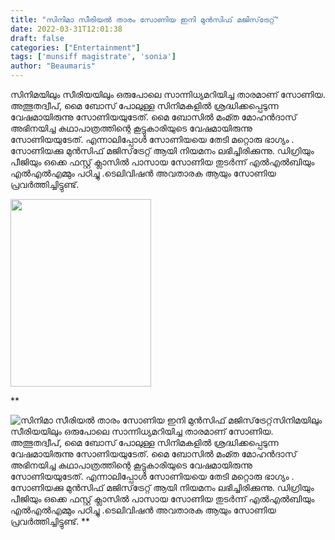 ```yaml
---
title: "സിനിമാ സീരിയൽ താരം സോണിയ ഇനി മുൻസിഫ് മജിസ്‌ട്രേറ്റ്"
date: 2022-03-31T12:01:38
draft: false
categories: ["Entertainment"]
tags: ['munsiff magistrate', 'sonia']
author: "Beaumaris"
---
```


സിനിമയിലും സീരിയയിലും ഒരുപോലെ സാന്നിധ്യമറിയിച്ച താരമാണ് സോണിയ. അത്ഭുതദ്വീപ്, മൈ ബോസ് പോലുള്ള സിനിമകളിൽ ശ്രദ്ധിക്കപ്പെടുന്ന വേഷമായിരുന്നു സോണിയയുടേത്. മൈ ബോസിൽ മംമ്ത മോഹൻദാസ് അഭിനയിച്ച കഥാപാത്രത്തിന്റെ കൂട്ടുകാരിയുടെ വേഷമായിരുന്നു സോണിയയുടേത്. എന്നാലിപ്പോൾ സോണിയയെ തേടി മറ്റൊരു ഭാഗ്യം . സോണിയക്കു മുൻസിഫ് മജിസ്‌ട്രേറ്റ് ആയി നിയമനം ലഭിച്ചിരിക്കുന്നു. ഡിഗ്രിയും പീജിയും ഒക്കെ ഫസ്റ്റ് ക്ലാസിൽ പാസായ സോണിയ തുടർന്ന് എൽഎൽബിയും എൽഎൽഎമ്മും പഠിച്ചു .ടെലിവിഷൻ അവതാരക ആയും സോണിയ പ്രവർത്തിച്ചിട്ടുണ്ട്.

<img class="alignnone size-full wp-image-327952" src="https://cdn.boolokam.com/articles/2022/03/ghththt-1.jpg" alt="" width="225" height="300" />

**


![സിനിമാ സീരിയൽ താരം സോണിയ ഇനി മുൻസിഫ് മജിസ്‌ട്രേറ്റ്](https://cdn.boolokam.com/articles/2022/03/ghththt-1.jpg)സിനിമയിലും സീരിയയിലും ഒരുപോലെ സാന്നിധ്യമറിയിച്ച താരമാണ് സോണിയ. അത്ഭുതദ്വീപ്, മൈ ബോസ് പോലുള്ള സിനിമകളിൽ ശ്രദ്ധിക്കപ്പെടുന്ന വേഷമായിരുന്നു സോണിയയുടേത്. മൈ ബോസിൽ മംമ്ത മോഹൻദാസ് അഭിനയിച്ച കഥാപാത്രത്തിന്റെ കൂട്ടുകാരിയുടെ വേഷമായിരുന്നു സോണിയയുടേത്. എന്നാലിപ്പോൾ സോണിയയെ തേടി മറ്റൊരു ഭാഗ്യം . സോണിയക്കു മുൻസിഫ് മജിസ്‌ട്രേറ്റ് ആയി നിയമനം ലഭിച്ചിരിക്കുന്നു. ഡിഗ്രിയും പീജിയും ഒക്കെ ഫസ്റ്റ് ക്ലാസിൽ പാസായ സോണിയ തുടർന്ന് എൽഎൽബിയും എൽഎൽഎമ്മും പഠിച്ചു .ടെലിവിഷൻ അവതാരക ആയും സോണിയ പ്രവർത്തിച്ചിട്ടുണ്ട്. **
